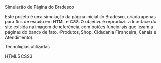 Simulação de Página do Bradesco

Este projeto é uma simulação da página inicial do Bradesco, criada apenas para fins de estudo em HTML e CSS.
O objetivo é reproduzir a interface do site exibida na imagem de referência, com botões funcionais que levam a páginas do banco de fato. (Produtos, Shop, Cidadania Financeira, Canais e Atendimento).

Tecnologias utilizadas

HTML5
CSS3
